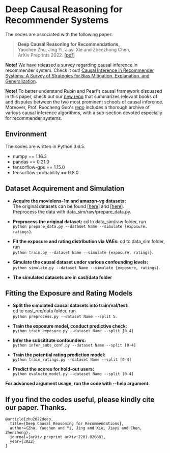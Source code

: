 # Deep Causal Reasoning for Recommender Systems

 The codes are associated with the following paper:
 >**Deep Causal Reasoning for Recommendations,**  
 >Yaochen Zhu, Jing Yi, Jiayi Xie and Zhenzhong Chen,  
 >ArXiv Preprints 2022. [[pdf]](https://arxiv.org/abs/2201.02088)
 
**Note!** We have released a survey regarding causal inference in recommender system. Check it out! [Causal Inference in Recommender Systems: A Survey of Strategies for Bias Mitigation, Explanation, and Generalization](https://arxiv.org/abs/2301.00910).

**Note!** To better understand Rubin and Pearl's causal framework discussed in this paper, check out our [new repo](https://github.com/yaochenzhu/awesome-books-for-causality) that summarizes relevant books of and disputes between the two most prominent schools of causal inference. Moreover, Prof. Ruocheng Guo's [repo](https://github.com/rguo12/awesome-causality-algorithms) includes a thorough archive of various causal inference algorithms, with a sub-section devoted especially for recommender systems.

## Environment

 The codes are written in Python 3.6.5.  

- numpy == 1.16.3
- pandas == 0.21.0
- tensorflow-gpu == 1.15.0
- tensorflow-probability == 0.8.0

## Dataset Acquirement and Simulation

- **Acquire the movielens-1m and amazon-vg datasets:**  
    The original datasets can be found [[here]](https://grouplens.org/datasets/movielens/1m/) and [[here]](https://jmcauley.ucsd.edu/data/amazon/).  
 Preprocess the data with data_sim/raw/prepare_data.py.

- **Preprocess the original dataset:**
    cd to data_sim/raw folder, run   
    ```python prepare_data.py --dataset Name --simulate {exposure, ratings}```.

- **Fit the exposure and rating distribution via VAEs:**
    cd to data_sim folder, run   
    ```python train.py --dataset Name --simulate {exposure, ratings}```. 

- **Simulate the causal dataset under various confounding levels:**    
    ```python simulate.py --dataset Name --simulate {exposure, ratings}```. 

- **The simulated datasets are in casl/data folder**

## Fitting the Exposure and Rating Models
- **Split the simulated causal datasets into train/val/test:**  
    cd to casl_rec/data folder, run   
    ```python preprocess.py --dataset Name --split 5```.

- **Train the exposure model, conduct predictive check:**  
    ```python train_exposure.py --dataset Name --split [0-4]```

- **Infer the subsititute confounders:**   
    ```python infer_subs_conf.py --dataset Name --split [0-4]```

- **Train the potential rating prediction model:**   
    ```python train_ratings.py --dataset Name --split [0-4]```

- **Predict the scores for hold-out users:**   
    ```python evaluate_model.py --dataset Name --split [0-4]```

**For advanced argument usage, run the code with --help argument.**

## If you find the codes useful, please kindly cite our paper. Thanks.

    @article{zhu2022deep,
      title={Deep Causal Reasoning for Recommendations},
      author={Zhu, Yaochen and Yi, Jing and Xie, Jiayi and Chen, Zhenzhong},
      journal={arXiv preprint arXiv:2201.02088},
      year={2022}
    }
